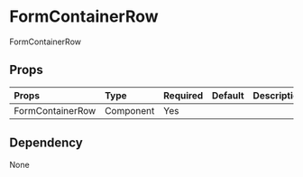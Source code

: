 # FormContainerRow

FormContainerRow

## Props

| Props            | Type      | Required | Default | Description |
| :--------------- | :-------- | :------- | :------ | :---------- |
| FormContainerRow | Component | Yes      |         |             |

## Dependency

None
